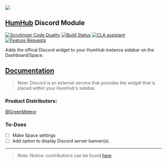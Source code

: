 [![](resources/discordlogo.png)](https://discordapp.com/)

## [HumHub](https://www.humhub.org/en) Discord Module

[![Scrutinizer Code Quality](https://scrutinizer-ci.com/g/GreenMeteor/humhub-discordapp-module/badges/quality-score.png?b=master)](https://scrutinizer-ci.com/g/GreenMeteor/humhub-discordapp-module/?branch=master) [![Build Status](https://scrutinizer-ci.com/g/GreenMeteor/humhub-discordapp-module/badges/build.png?b=master)](https://scrutinizer-ci.com/g/GreenMeteor/humhub-discordapp-module/build-status/master) [![CLA assistant](https://cla-assistant.io/readme/badge/GreenMeteor/humhub-discordapp-module)](https://cla-assistant.io/GreenMeteor/humhub-discordapp-module) [![Feature Requests](http://feathub.com/GreenMeteor/humhub-discordapp-module?format=svg)](http://feathub.com/GreenMeteor/humhub-discordapp-module)

Adds the offical Discord widget to your HumHub instance sidebar on the Dashboard/Space.

## [Documentation](https://github.com/GreenMeteor/humhub-discordapp-module/blob/master/docs/README.md)
> Note: Discord is an external service that provides the widget that is placed within your HumHub's sidebar.

### __Product Distributors:__
[@GreenMeteor](https://github.com/GreenMeteor)

### To-Does
- [ ] Make Space settings
- [ ] Add option to display Discord server banner(s).

------
> Note: Notice: contributions can be found [here](https://github.com/GreenMeteor/humhub-discordapp-module/blob/master/.github/CONTRIBUTORS.md).
